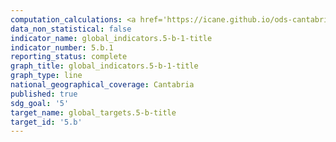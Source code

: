 ```yaml
---
computation_calculations: <a href='https://icane.github.io/ods-cantabria/assets/pdf/5.b.1.1.pdf' target='_blank'>Proporción de personas entre 16 y 74 años que han usado el móvil en los últimos tres meses</a><br><a href='https://icane.github.io/ods-cantabria/assets/pdf/5.b.1.2.pdf' target='_blank'>Proporción de mujeres entre 16 y 74 años que han usado el móvil en los últimos tres meses</a><br><a href='https://icane.github.io/ods-cantabria/assets/pdf/5.b.1.3.pdf' target='_blank'>Proporción de hombres entre 16 y 74 años que han usado el móvil en los últimos tres meses</a>
data_non_statistical: false
indicator_name: global_indicators.5-b-1-title
indicator_number: 5.b.1
reporting_status: complete
graph_title: global_indicators.5-b-1-title
graph_type: line
national_geographical_coverage: Cantabria
published: true
sdg_goal: '5'
target_name: global_targets.5-b-title
target_id: '5.b'
---
```

